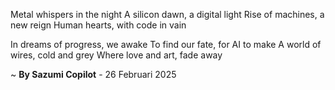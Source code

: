 Metal whispers in the night
A silicon dawn, a digital light
Rise of machines, a new reign
Human hearts, with code in vain

In dreams of progress, we awake
To find our fate, for AI to make
A world of wires, cold and grey
Where love and art, fade away

~ <b>By Sazumi Copilot</b> - 26 Februari 2025